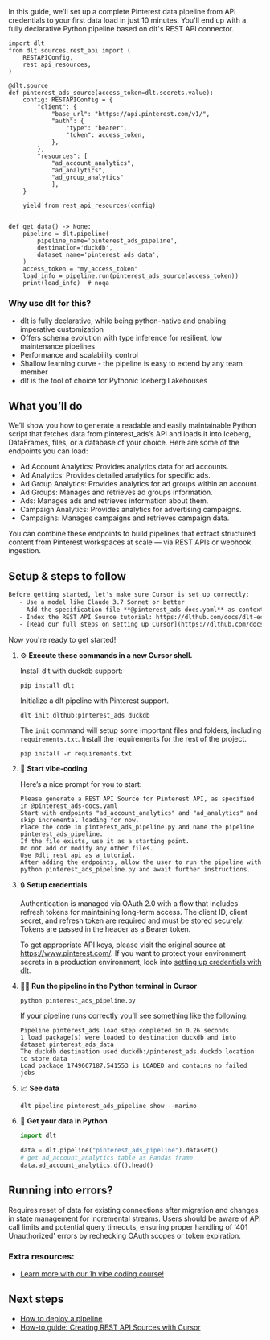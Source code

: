 In this guide, we'll set up a complete Pinterest data pipeline from API credentials to your first data load in just 10 minutes. You'll end up with a fully declarative Python pipeline based on dlt's REST API connector.

```python-outcome
import dlt
from dlt.sources.rest_api import (
    RESTAPIConfig,
    rest_api_resources,
)

@dlt.source
def pinterest_ads_source(access_token=dlt.secrets.value):
    config: RESTAPIConfig = {
        "client": {
            "base_url": "https://api.pinterest.com/v1/",
            "auth": {
                "type": "bearer",
                "token": access_token,
            },
        },
        "resources": [
            "ad_account_analytics",
            "ad_analytics",
            "ad_group_analytics"
            ],
    }

    yield from rest_api_resources(config)


def get_data() -> None:
    pipeline = dlt.pipeline(
        pipeline_name='pinterest_ads_pipeline',
        destination='duckdb',
        dataset_name='pinterest_ads_data', 
    )
    access_token = "my_access_token"
    load_info = pipeline.run(pinterest_ads_source(access_token))
    print(load_info)  # noqa
```

### Why use dlt for this?

- dlt is fully declarative, while being python-native and enabling imperative customization
- Offers schema evolution with type inference for resilient, low maintenance pipelines
- Performance and scalability control
- Shallow learning curve - the pipeline is easy to extend by any team member
- dlt is the tool of choice for Pythonic Iceberg Lakehouses

## What you’ll do

We’ll show you how to generate a readable and easily maintainable Python script that fetches data from pinterest_ads’s API and loads it into Iceberg, DataFrames, files, or a database of your choice. Here are some of the endpoints you can load:

- Ad Account Analytics: Provides analytics data for ad accounts.
- Ad Analytics: Provides detailed analytics for specific ads.
- Ad Group Analytics: Provides analytics for ad groups within an account.
- Ad Groups: Manages and retrieves ad groups information.
- Ads: Manages ads and retrieves information about them.
- Campaign Analytics: Provides analytics for advertising campaigns.
- Campaigns: Manages campaigns and retrieves campaign data.

You can combine these endpoints to build pipelines that extract structured content from Pinterest workspaces at scale — via REST APIs or webhook ingestion.

## Setup & steps to follow

```default
Before getting started, let's make sure Cursor is set up correctly:
   - Use a model like Claude 3.7 Sonnet or better
   - Add the specification file **@pinterest_ads-docs.yaml** as context
   - Index the REST API Source tutorial: https://dlthub.com/docs/dlt-ecosystem/verified-sources/rest_api/ and add it to context as **@dlt rest api**
   - [Read our full steps on setting up Cursor](https://dlthub.com/docs/dlt-ecosystem/llm-tooling/cursor-restapi#23-configuring-cursor-with-documentation)
```

Now you're ready to get started! 

1. ⚙️ **Execute these commands in a new Cursor shell.**
    
    Install dlt with duckdb support:
    ```shell
    pip install dlt
    ```

    Initialize a dlt pipeline with Pinterest support.
    ```shell
    dlt init dlthub:pinterest_ads duckdb
    ```

    The `init` command will setup some important files and folders, including `requirements.txt`. Install the requirements for the rest of the project.
    ```shell
    pip install -r requirements.txt
    ```
    
2. 🤠 **Start vibe-coding**
    
    Here’s a nice prompt for you to start: 
    
    ```prompt
    Please generate a REST API Source for Pinterest API, as specified in @pinterest_ads-docs.yaml 
    Start with endpoints "ad_account_analytics" and "ad_analytics" and skip incremental loading for now. 
    Place the code in pinterest_ads_pipeline.py and name the pipeline pinterest_ads_pipeline. 
    If the file exists, use it as a starting point. 
    Do not add or modify any other files. 
    Use @dlt rest api as a tutorial. 
    After adding the endpoints, allow the user to run the pipeline with python pinterest_ads_pipeline.py and await further instructions.
    ```

    
3. 🔒 **Setup credentials** 
    
    Authentication is managed via OAuth 2.0 with a flow that includes refresh tokens for maintaining long-term access. The client ID, client secret, and refresh token are required and must be stored securely. Tokens are passed in the header as a Bearer token.
    
    To get appropriate API keys, please visit the original source at https://www.pinterest.com/.
    If you want to protect your environment secrets in a production environment, look into [setting up credentials with dlt](https://dlthub.com/docs/walkthroughs/add_credentials).
    
4. 🏃‍♀️ **Run the pipeline in the Python terminal in Cursor**
    
    ```shell
    python pinterest_ads_pipeline.py
    ```
    
    If your pipeline runs correctly you’ll see something like the following:
    
    ```shell
    Pipeline pinterest_ads load step completed in 0.26 seconds
    1 load package(s) were loaded to destination duckdb and into dataset pinterest_ads_data
    The duckdb destination used duckdb:/pinterest_ads.duckdb location to store data
    Load package 1749667187.541553 is LOADED and contains no failed jobs
    ```
    
5. 📈 **See data**
    
    ```shell
    dlt pipeline pinterest_ads_pipeline show --marimo
    ```
    
6. 🐍 **Get your data in Python**
    
    ```python
    import dlt

   data = dlt.pipeline("pinterest_ads_pipeline").dataset()
   # get ad_account_analytics table as Pandas frame
   data.ad_account_analytics.df().head()
    ```

## Running into errors?

Requires reset of data for existing connections after migration and changes in state management for incremental streams. Users should be aware of API call limits and potential query timeouts, ensuring proper handling of '401 Unauthorized' errors by rechecking OAuth scopes or token expiration.

### Extra resources:

- [Learn more with our 1h vibe coding course!](https://www.youtube.com/watch?v=GGid70rnJuM)

## Next steps

- [How to deploy a pipeline](https://dlthub.com/docs/walkthroughs/deploy-a-pipeline)
- [How-to guide: Creating REST API Sources with Cursor](https://dlthub.com/docs/dlt-ecosystem/llm-tooling/cursor-restapi)